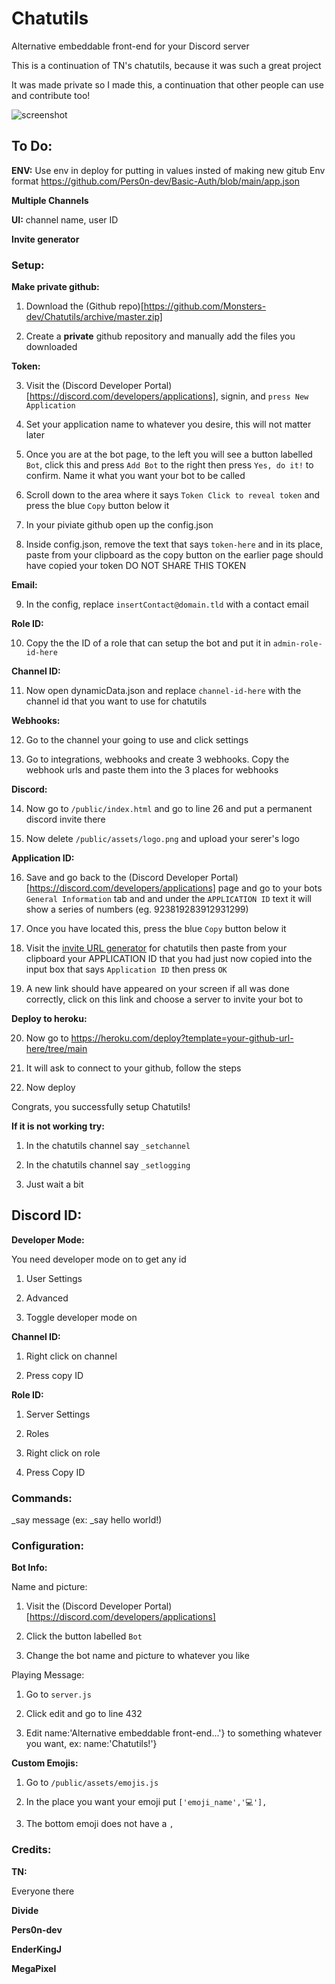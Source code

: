 # Chatutils
Alternative embeddable front-end for your Discord server

This is a continuation of TN's chatutils, because it was such a great project

It was made private so I made this, a continuation that other people can use and contribute too!

![screenshot](https://github.com/Monstars-dev/Chatutils/blob/main/chatutilsscreenshot.png?raw=true)

## To Do:

**ENV:**
Use env in deploy for putting in values insted of making new gitub
Env format https://github.com/Pers0n-dev/Basic-Auth/blob/main/app.json

**Multiple Channels**

**UI:**
channel name, user ID

**Invite generator**

### Setup:

**Make private github:**

1. Download the (Github repo)[https://github.com/Monsters-dev/Chatutils/archive/master.zip]

2. Create a **private** github repository and manually add the files you downloaded

**Token:**

3. Visit the (Discord Developer Portal)[https://discord.com/developers/applications], signin, and `press New Application`

4. Set your application name to whatever you desire, this will not matter later

5. Once you are at the bot page, to the left you will see a button labelled `Bot`, click this and press `Add Bot` to the right then press `Yes, do it!` to confirm. Name it what you want your bot to be called

6. Scroll down to the area where it says `Token Click to reveal token` and press the blue `Copy` button below it

7. In your piviate github open up the config.json

8. Inside config.json, remove the text that says `token-here` and in its place, paste from your clipboard as the copy button on the earlier page should have copied your token DO NOT SHARE THIS TOKEN 

**Email:**

9. In the config, replace `insertContact@domain.tld` with a contact email

**Role ID:**

10. Copy the the ID of a role that can setup the bot and put it in `admin-role-id-here`

**Channel ID:**

11. Now open dynamicData.json and replace `channel-id-here` with the channel id that you want to use for chatutils

**Webhooks:**

12. Go to the channel your going to use and click settings

13. Go to integrations, webhooks and create 3 webhooks. Copy the webhook urls and paste them into the 3 places for webhooks

**Discord:**

14. Now go to `/public/index.html` and go to line 26 and put a permanent discord invite there

15. Now delete `/public/assets/logo.png` and upload your serer's logo

**Application ID:**

16. Save and go back to the (Discord Developer Portal)[https://discord.com/developers/applications] page and go to your bots `General Information` tab and and under the `APPLICATION ID` text it will show a series of numbers (eg. 923819283912931299)

17. Once you have located this, press the blue `Copy` button below it

18. Visit the [invite URL generator](https://pers0n-dev.github.io/Chatutils-invite-generator) for chatutils then paste from your clipboard your APPLICATION ID that you had just now copied into the input box that says `Application ID` then press `OK`

19. A new link should have appeared on your screen if all was done correctly, click on this link and choose a server to invite your bot to

**Deploy to heroku:**

20. Now go to https://heroku.com/deploy?template=your-github-url-here/tree/main

21. It will ask to connect to your github, follow the steps

22. Now deploy

Congrats, you successfully setup Chatutils!

**If it is not working try:**

1. In the chatutils channel say `_setchannel`

2. In the chatutils channel say `_setlogging`

3. Just wait a bit

## Discord ID:

**Developer Mode:**

You need developer mode on to get any id

1. User Settings

2. Advanced

3. Toggle developer mode on

**Channel ID:**

1. Right click on channel 

2. Press copy ID

**Role ID:**

1. Server Settings

2. Roles

3. Right click on role

4. Press Copy ID

### Commands:

_say message (ex: _say hello world!)

### Configuration:

**Bot Info:**

Name and picture:

1. Visit the (Discord Developer Portal)[https://discord.com/developers/applications]

2. Click the button labelled `Bot`

3. Change the bot name and picture to whatever you like

Playing Message:

1. Go to `server.js`

2. Click edit and go to line 432

3. Edit  name:'Alternative embeddable front-end...'} to something whatever you want, ex: name:'Chatutils!'}

**Custom Emojis:**

1. Go to `/public/assets/emojis.js` 

2. In the place you want your emoji put `['emoji_name','💻'],`

3. The bottom emoji does not have a `,`

### Credits:

**TN:** 

Everyone there

**Divide**

**Pers0n-dev**

**EnderKingJ**

**MegaPixel**
